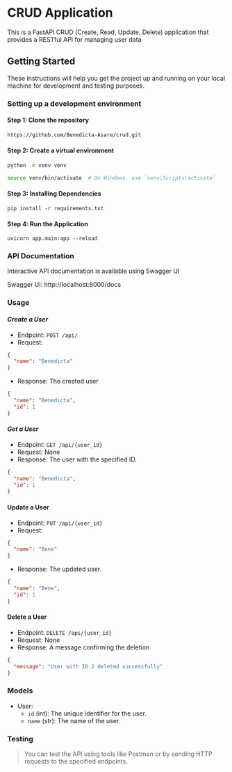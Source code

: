 # CRUD Application

This is a FastAPI CRUD (Create, Read, Update, Delete) application that provides a RESTful API for managing user data

## Getting Started

These instructions will help you get the project up and running on your local machine for development and testing purposes.

### Setting up a development environment

#### Step 1: Clone the repository

```bash
https://github.com/Benedicta-Asare/crud.git
```

#### Step 2: Create a virtual environment

```bash
python -m venv venv
```

```bash
source venv/bin/activate  # On Windows, use `venv\Scripts\activate`
```

#### Step 3: Installing Dependencies

```
pip install -r requirements.txt
```

#### Step 4: Run the Application

```
uvicorn app.main:app --reload
```

### API Documentation
Interactive API documentation is available using Swagger UI

Swagger UI: http://localhost:8000/docs

### Usage

#### *Create a User*

- Endpoint: `POST /api/`
- Request:

```json
{
  "name": "Benedicta"
}
```
- Response: The created user

```json
{
  "name": "Benedicta",
  "id": 1
}
```

#### *Get a User*

- Endpoint: `GET /api/{user_id}`
- Request: None
- Response: The user with the specified ID.
```json
{
  "name": "Benedicta",
  "id": 1
}
```

#### Update a User
- Endpoint: `PUT /api/{user_id}`
- Request:
```json
{
  "name": "Bene"
}
```
- Response: The updated user.
```json
{
  "name": "Bene",
  "id": 1
}
```

#### Delete a User
- Endpoint: `DELETE /api/{user_id}`
- Request: None
- Response: A message confirming the deletion
```json
{
  "message": "User with ID 2 deleted successfully"
}
```

### Models
- User:
    - `id` (int): The unique identifier for the user.
    - `name` (str): The name of the user. 

### Testing 
>  You can test the API using tools like Postman or by sending HTTP requests to the specified endpoints.
